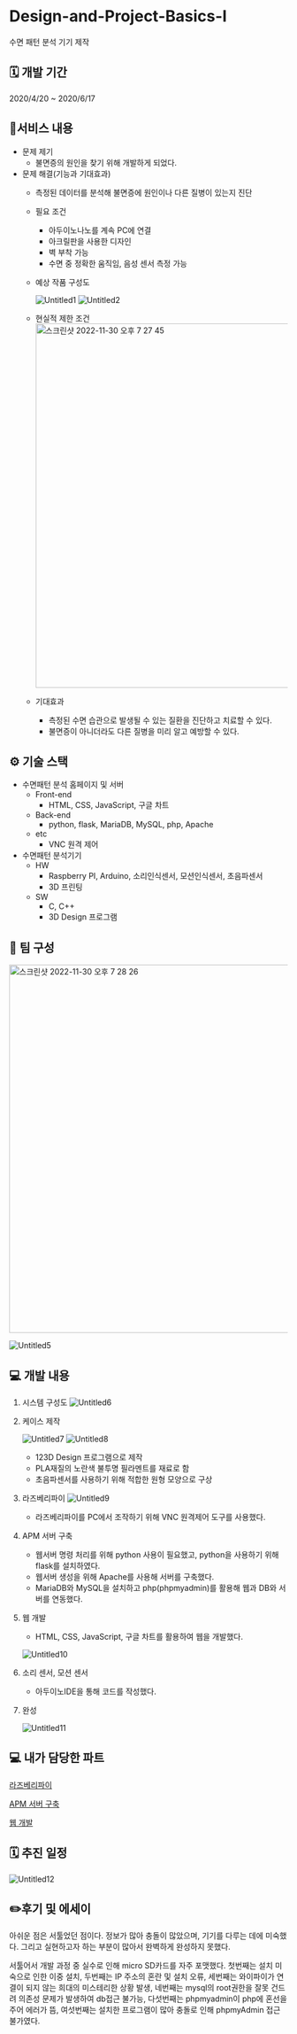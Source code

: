 # Design-and-Project-Basics-I
수면 패턴 분석 기기 제작

## 🗓️ 개발 기간

2020/4/20 ~ 2020/6/17

## 📜서비스 내용

- 문제 제기
    - 불면증의 원인을 찾기 위해 개발하게 되었다.
- 문제 해결(기능과 기대효과)
    - 측정된 데이터를 분석해 불면증에 원인이나 다른 질병이 있는지 진단
    - 필요 조건
        - 아두이노나노를 계속 PC에 연결
        - 아크릴판을 사용한 디자인
        - 벽 부착 가능
        - 수면 중 정확한 움직임, 음성 센서 측정 가능
    - 예상 작품 구성도
        
        ![Untitled1](https://user-images.githubusercontent.com/67767912/204771316-01b3b9d5-53c5-435b-88d5-a39f0dd868bf.png)
![Untitled2](https://user-images.githubusercontent.com/67767912/204771336-39d450de-ea66-4329-9141-3ead03d316e8.png)

        
    - 현실적 제한 조건
        <img width="658" alt="스크린샷 2022-11-30 오후 7 27 45" src="https://user-images.githubusercontent.com/67767912/204772312-ce992701-fece-4edf-8552-abfd5f2b7f3f.png">

    
        
    - 기대효과
        - 측정된 수면 습관으로 발생될 수 있는 질환을 진단하고 치료할 수 있다.
        - 불면증이 아니더라도 다른 질병을 미리 알고 예방할 수 있다.

## ⚙️ 기술 스택

- 수면패턴 분석 홈페이지 및 서버
    - Front-end
        - HTML, CSS, JavaScript, 구글 차트
    - Back-end
        - python, flask, MariaDB, MySQL, php, Apache
    - etc
        - VNC 원격 제어
- 수면패턴 분석기기
    - HW
        - Raspberry PI, Arduino, 소리인식센서, 모션인식센서, 초음파센서
        - 3D 프린팅
    - SW
        - C, C++
        - 3D Design 프로그램

## 👫 팀 구성
<img width="665" alt="스크린샷 2022-11-30 오후 7 28 26" src="https://user-images.githubusercontent.com/67767912/204772449-bdac734e-1c4b-4486-91cb-f562cdd6c84c.png">

![Untitled5](https://user-images.githubusercontent.com/67767912/204771427-e62a088b-ca54-43a2-a8c3-0b3ebe371bc2.png)


## 💻 개발 내용

1. 시스템 구성도
    ![Untitled6](https://user-images.githubusercontent.com/67767912/204771455-473e06c2-360e-4695-8944-ccca28d6903a.png)

    
2. 케이스 제작
    
    ![Untitled7](https://user-images.githubusercontent.com/67767912/204771506-da0b5c28-e9e6-433c-8c6f-55e07418dce6.png)
    ![Untitled8](https://user-images.githubusercontent.com/67767912/204771514-caf148d8-05c4-4ff0-ba6a-840d790f97c6.png)

    
    - 123D Design 프로그램으로 제작
    - PLA재질의 노란색 불투명 필라멘트를 재료로 함
    - 초음파센서를 사용하기 위해 적합한 원형 모양으로 구상
3. 라즈베리파이
    ![Untitled9](https://user-images.githubusercontent.com/67767912/204771570-f63cee8f-b24c-42b0-a3a5-36ae55952967.png)

    
    - 라즈베리파이를 PC에서 조작하기 위해 VNC 원격제어 도구를 사용했다.
4. APM 서버 구축
    - 웹서버 명령 처리를 위해 python 사용이 필요했고, python을 사용하기 위해 flask를 설치하였다.
    - 웹서버 생성을 위해 Apache를 사용해 서버를 구축했다.
    - MariaDB와 MySQL을 설치하고 php(phpmyadmin)를 활용해 웹과 DB와 서버를 연동했다.
5. 웹 개발
    - HTML, CSS, JavaScript, 구글 차트를 활용하여 웹을 개발했다.
    
    ![Untitled10](https://user-images.githubusercontent.com/67767912/204771650-dee1b6c9-9b78-4b35-bb0d-624722f474bc.png)

6. 소리 센서, 모션 센서
    - 아두이노IDE을 통해 코드를 작성했다.
7. 완성
    
    ![Untitled11](https://user-images.githubusercontent.com/67767912/204771690-b85289fe-7bc1-4340-ab39-c6a6df19bbfc.png)


## 💻 내가 담당한 파트

[라즈베리파이](https://www.notion.so/0cca01e696c24180a866984a292974a0) 

[APM 서버 구축](https://www.notion.so/APM-d3c4489f473a4e9e91d44170b87d29f9) 

[웹 개발](https://www.notion.so/de5ed13e471f4784a97918100dfa71c7) 

## 🗓️ 추진 일정
![Untitled12](https://user-images.githubusercontent.com/67767912/204771744-aaa2c075-db55-4678-b9fe-70d21806c768.png)


## ✏️후기 및 에세이

아쉬운 점은 서툴었던 점이다. 정보가 많아 충돌이 많았으며, 기기를 다루는 데에 미숙했다. 그리고 실현하고자 하는 부분이 많아서 완벽하게 완성하지 못했다.

서툴어서 개발 과정 중 실수로 인해 micro SD카드를 자주 포맷했다. 첫번째는 설치 미숙으로 인한 이중 설치, 두번째는 IP 주소의 혼란 및 설치 오류, 세번째는 와이파이가 연결이 되지 않는 희대의 미스테리한 상황 발생, 네번째는 mysql의 root권한을 잘못 건드려 의존성 문제가 발생하여 db접근 불가능, 다섯번째는 phpmyadmin이 php에 혼선을 주어 에러가 뜸, 여섯번째는 설치한 프로그램이 많아 충돌로 인해 phpmyAdmin 접근 불가였다.

